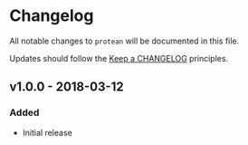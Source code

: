 # Changelog

All notable changes to `protean` will be documented in this file.

Updates should follow the [Keep a CHANGELOG](http://keepachangelog.com/) principles.

## v1.0.0 - 2018-03-12

### Added
- Initial release
